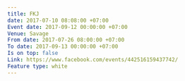 ```yaml
---
title: FKJ
date: 2017-07-10 08:08:00 +07:00
Event date: 2017-09-12 00:00:00 +07:00
Venue: Savage
From date: 2017-07-26 08:00:00 +07:00
To date: 2017-09-13 00:00:00 +07:00
Is on top: false
Link: https://www.facebook.com/events/442516159437742/
Feature type: white
---
```


